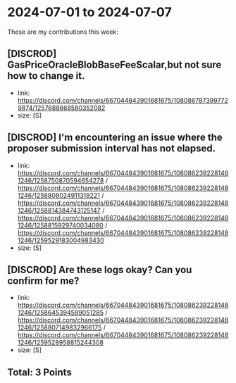 # 2024-07-01 to 2024-07-07

These are my contributions this week:

## [DISCROD] GasPriceOracleBlobBaseFeeScalar,but not sure how to change it.

- link: https://discord.com/channels/667044843901681675/1080867873997729874/1257688668580352082
- size: [S]

## [DISCROD] I'm encountering an issue where the proposer submission interval has not elapsed. 

- link: https://discord.com/channels/667044843901681675/1080862392281481246/1258750870594654278 / https://discord.com/channels/667044843901681675/1080862392281481246/1258808024911319221 / https://discord.com/channels/667044843901681675/1080862392281481246/1258814384743125147 / https://discord.com/channels/667044843901681675/1080862392281481246/1258815929740034080 / https://discord.com/channels/667044843901681675/1080862392281481246/1259529183004983430
- size: [S]  

## [DISCROD] Are these logs okay? Can you confirm for me?

- link: https://discord.com/channels/667044843901681675/1080862392281481246/1258645394599051285 / https://discord.com/channels/667044843901681675/1080862392281481246/1258807149832966175 / https://discord.com/channels/667044843901681675/1080862392281481246/1259528958815244308
- size: [S]  


## Total: 3 Points